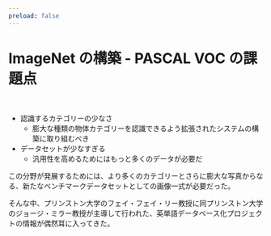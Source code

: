 ```yaml
---
preload: false
---
```


# ImageNet の構築 - PASCAL VOC の課題点

<br />

- 認識するカテゴリーの少なさ
  - 膨大な種類の物体カテゴリーを認識できるよう拡張されたシステムの構築に取り組むべき
- データセットが少なすぎる
  - 汎用性を高めるためにはもっと多くのデータが必要だ

この分野が発展するためには、より多くのカテゴリーとさらに膨大な写真からなる、新たなベンチマークデータセットとしての画像一式が必要だった。

そんな中、プリンストン大学のフェイ・フェイ・リー教授に同プリンストン大学のジョージ・ミラー教授が主導して行われた、<span class="underline">英単語データベース化プロジェクト</span>の情報が偶然耳に入ってきた。

<!--

-->
